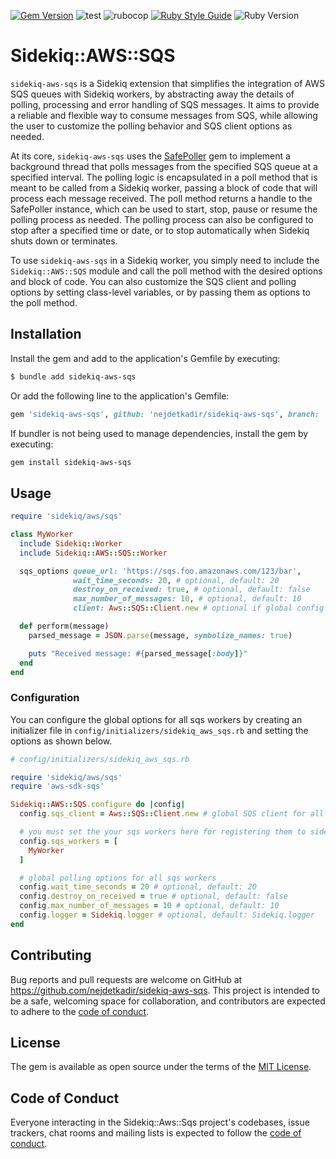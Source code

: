 [![Gem Version](https://badge.fury.io/rb/sidekiq-aws-sqs.svg)](https://badge.fury.io/rb/sidekiq-aws-sqs)
![test](https://github.com/nejdetkadir/sidekiq-aws-sqs/actions/workflows/test.yml/badge.svg?branch=main)
![rubocop](https://github.com/nejdetkadir/sidekiq-aws-sqs/actions/workflows/rubocop.yml/badge.svg?branch=main)
[![Ruby Style Guide](https://img.shields.io/badge/code_style-rubocop-brightgreen.svg)](https://github.com/rubocop/rubocop)
![Ruby Version](https://img.shields.io/badge/ruby_version->=_2.7.0-blue.svg)

# Sidekiq::AWS::SQS

`sidekiq-aws-sqs` is a Sidekiq extension that simplifies the integration of AWS SQS queues with Sidekiq workers, by abstracting away the details of polling, processing and error handling of SQS messages. It aims to provide a reliable and flexible way to consume messages from SQS, while allowing the user to customize the polling behavior and SQS client options as needed.

At its core, `sidekiq-aws-sqs` uses the [SafePoller](https://github.com/nejdetkadir/safe_poller) gem to implement a background thread that polls messages from the specified SQS queue at a specified interval. The polling logic is encapsulated in a poll method that is meant to be called from a Sidekiq worker, passing a block of code that will process each message received. The poll method returns a handle to the SafePoller instance, which can be used to start, stop, pause or resume the polling process as needed. The polling process can also be configured to stop after a specified time or date, or to stop automatically when Sidekiq shuts down or terminates.

To use `sidekiq-aws-sqs` in a Sidekiq worker, you simply need to include the `Sidekiq::AWS::SQS` module and call the poll method with the desired options and block of code. You can also customize the SQS client and polling options by setting class-level variables, or by passing them as options to the poll method.

## Installation

Install the gem and add to the application's Gemfile by executing:
```bash
$ bundle add sidekiq-aws-sqs
```

Or add the following line to the application's Gemfile:
```ruby
gem 'sidekiq-aws-sqs', github: 'nejdetkadir/sidekiq-aws-sqs', branch: 'main'
```

If bundler is not being used to manage dependencies, install the gem by executing:
```bash
gem install sidekiq-aws-sqs
```


## Usage

```ruby
require 'sidekiq/aws/sqs'

class MyWorker
  include Sidekiq::Worker
  include Sidekiq::AWS::SQS::Worker

  sqs_options queue_url: 'https://sqs.foo.amazonaws.com/123/bar',
              wait_time_seconds: 20, # optional, default: 20
              destroy_on_received: true, # optional, default: false
              max_number_of_messages: 10, # optional, default: 10
              client: Aws::SQS::Client.new # optional if global config is set to Sidekiq::AWS::SQS.config.sqs_client

  def perform(message)
    parsed_message = JSON.parse(message, symbolize_names: true)

    puts "Received message: #{parsed_message[:body]}"
  end
end
```

### Configuration
You can configure the global options for all sqs workers by creating an initializer file in `config/initializers/sidekiq_aws_sqs.rb` and setting the options as shown below.


```ruby
# config/initializers/sidekiq_aws_sqs.rb

require 'sidekiq/aws/sqs'
require 'aws-sdk-sqs'

Sidekiq::AWS::SQS.configure do |config|
  config.sqs_client = Aws::SQS::Client.new # global SQS client for all sqs workers

  # you must set the your sqs workers here for registering them to sidekiq aws sqs
  config.sqs_workers = [
    MyWorker
  ]

  # global polling options for all sqs workers
  config.wait_time_seconds = 20 # optional, default: 20
  config.destroy_on_received = true # optional, default: false
  config.max_number_of_messages = 10 # optional, default: 10
  config.logger = Sidekiq.logger # optional, default: Sidekiq.logger
end
```

## Contributing

Bug reports and pull requests are welcome on GitHub at https://github.com/nejdetkadir/sidekiq-aws-sqs. This project is intended to be a safe, welcoming space for collaboration, and contributors are expected to adhere to the [code of conduct](https://github.com/nejdetkadir/sidekiq-aws-sqs/blob/main/CODE_OF_CONDUCT.md).

## License

The gem is available as open source under the terms of the [MIT License](LICENSE).

## Code of Conduct

Everyone interacting in the Sidekiq::Aws::Sqs project's codebases, issue trackers, chat rooms and mailing lists is expected to follow the [code of conduct](https://github.com/nejdetkadir/sidekiq-aws-sqs/blob/main/CODE_OF_CONDUCT.md).

